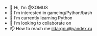 - 👋 Hi, I’m @XOMUS
- 👀 I’m interested in gameing/Python/bash
- 🌱 I’m currently learning Python
- 💞️ I’m looking to collaborate on 
- 📫 How to reach me ildargnu@yandex.ru
